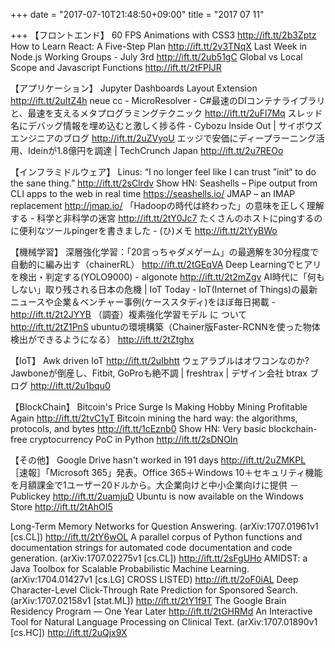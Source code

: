 +++
date = "2017-07-10T21:48:50+09:00"
title = "2017 07 11"

+++
【フロントエンド】
60 FPS Animations with CSS3 http://ift.tt/2b3Zptz
How to Learn React: A Five-Step Plan http://ift.tt/2v3TNqX
Last Week in Node.js Working Groups - July 3rd http://ift.tt/2ub51gC
Global vs Local Scope and Javascript Functions http://ift.tt/2tFPIJR

【アプリケーション】
Jupyter Dashboards Layout Extension http://ift.tt/2uItZ4h
neue cc - MicroResolver - C#最速のDIコンテナライブラリと、最速を支えるメタプログラミングテクニック http://ift.tt/2uFl7Mq
スレッド名にデバッグ情報を埋め込むと激しく捗る件 - Cybozu Inside Out | サイボウズエンジニアのブログ http://ift.tt/2uZVyoU
エッジで安価にディープラーニング活用、Ideinが1.8億円を調達 | TechCrunch Japan http://ift.tt/2u7REOo

【インフラミドルウェア】
Linus: “I no longer feel like I can trust ”init“ to do the sane thing.” http://ift.tt/2sClrdv
Show HN: Seashells – Pipe output from CLI apps to the web in real time https://seashells.io/
JMAP – an IMAP replacement http://jmap.io/
「Hadoopの時代は終わった」の意味を正しく理解する - 科学と非科学の迷宮 http://ift.tt/2tY0Jc7
たくさんのホストにpingするのに便利なツールpingerを書きました - (ひ)メモ http://ift.tt/2tYyBWo

【機械学習】
深層強化学習：「20言っちゃダメゲーム」の最適解を30分程度で自動的に編み出す（chainerRL） http://ift.tt/2tGEqVA
Deep Learningでヒアリを検出・判定する(YOLO9000) - algonote http://ift.tt/2t2mZgv
AI時代に「何もしない」取り残される日本の危機 | IoT Today - IoT(Internet of Things)の最新ニュースや企業＆ベンチャー事例(ケーススタディ)をほぼ毎日掲載 - http://ift.tt/2t2JYYB
（調査）複素強化学習モデル に ついて http://ift.tt/2tZ1PnS
ubuntuの環境構築（Chainer版Faster-RCNNを使った物体検出ができるようになる） http://ift.tt/2tZtghx

【IoT】
Awk driven IoT http://ift.tt/2uIbhtt
ウェアラブルはオワコンなのか? Jawboneが倒産し、Fitbit, GoProも絶不調 | freshtrax | デザイン会社 btrax ブログ http://ift.tt/2u1bqu0

【BlockChain】
Bitcoin's Price Surge Is Making Hobby Mining Profitable Again http://ift.tt/2tvC1yT
Bitcoin mining the hard way: the algorithms, protocols, and bytes http://ift.tt/1cEznb0
Show HN: Very basic blockchain-free cryptocurrency PoC in Python http://ift.tt/2sDNOIn

【その他】
Google Drive hasn't worked in 191 days http://ift.tt/2uZMKPL
［速報］「Microsoft 365」発表。Office 365＋Windows 10＋セキュリティ機能を月額課金で1ユーザー20ドルから。大企業向けと中小企業向けに提供 － Publickey http://ift.tt/2uamjuD
Ubuntu is now available on the Windows Store http://ift.tt/2tAhOI5

Long-Term Memory Networks for Question Answering. (arXiv:1707.01961v1 [cs.CL]) http://ift.tt/2tY6wOL
A parallel corpus of Python functions and documentation strings for automated code documentation and code generation. (arXiv:1707.02275v1 [cs.CL]) http://ift.tt/2sFgUHo
AMIDST: a Java Toolbox for Scalable Probabilistic Machine Learning. (arXiv:1704.01427v1 [cs.LG] CROSS LISTED) http://ift.tt/2oF0iAL
Deep Character-Level Click-Through Rate Prediction for Sponsored Search. (arXiv:1707.02158v1 [stat.ML]) http://ift.tt/2tY1f9T
The Google Brain Residency Program — One Year Later http://ift.tt/2tGHRMd
An Interactive Tool for Natural Language Processing on Clinical Text. (arXiv:1707.01890v1 [cs.HC]) http://ift.tt/2uQjx9X